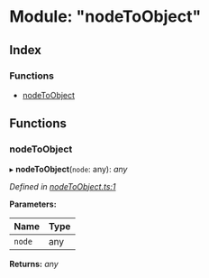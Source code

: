 
# Module: "nodeToObject"

## Index

### Functions

* [nodeToObject](_nodetoobject_.md#nodetoobject)

## Functions

###  nodeToObject

▸ **nodeToObject**(`node`: any): *any*

*Defined in [nodeToObject.ts:1](https://github.com/figma-plugin-helper-functions/figma-plugin-helpers/blob/5674636/src/helpers/nodeToObject.ts#L1)*

**Parameters:**

Name | Type |
------ | ------ |
`node` | any |

**Returns:** *any*
